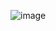 ![image](https://github.com/nbkurian11/Snake-Game/assets/70000001/7d7b286b-8775-4194-ae22-ed689046b3a4)
